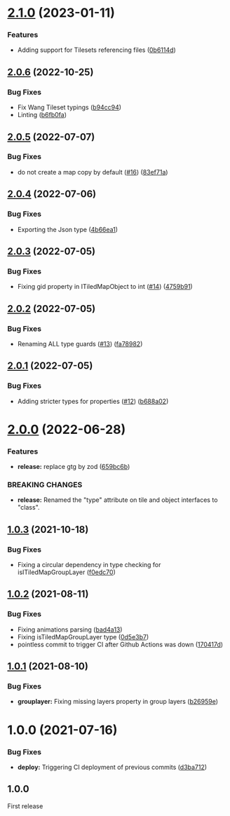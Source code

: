 # [2.1.0](https://github.com/workadventure/tiled-map-type-guard/compare/v2.0.6...v2.1.0) (2023-01-11)


### Features

* Adding support for Tilesets referencing files ([0b6114d](https://github.com/workadventure/tiled-map-type-guard/commit/0b6114d1df62a079ef9a0cace315ce4d52406924))

## [2.0.6](https://github.com/workadventure/tiled-map-type-guard/compare/v2.0.5...v2.0.6) (2022-10-25)


### Bug Fixes

* Fix Wang Tileset typings ([b94cc94](https://github.com/workadventure/tiled-map-type-guard/commit/b94cc94d27fdce12402c5e4a4f66c84633a7d31e))
* Linting ([b6fb0fa](https://github.com/workadventure/tiled-map-type-guard/commit/b6fb0fa94b2b693188cd458907227d44daf526f5))

## [2.0.5](https://github.com/workadventure/tiled-map-type-guard/compare/v2.0.4...v2.0.5) (2022-07-07)


### Bug Fixes

* do not create a map copy by default ([#16](https://github.com/workadventure/tiled-map-type-guard/issues/16)) ([83ef71a](https://github.com/workadventure/tiled-map-type-guard/commit/83ef71adeeda3a44453bf936a21c3b80230925c2))

## [2.0.4](https://github.com/workadventure/tiled-map-type-guard/compare/v2.0.3...v2.0.4) (2022-07-06)


### Bug Fixes

* Exporting the Json type ([4b66ea1](https://github.com/workadventure/tiled-map-type-guard/commit/4b66ea18774d1a2568461b84c7b28d2e9a08d996))

## [2.0.3](https://github.com/workadventure/tiled-map-type-guard/compare/v2.0.2...v2.0.3) (2022-07-05)


### Bug Fixes

* Fixing gid property in ITiledMapObject to int ([#14](https://github.com/workadventure/tiled-map-type-guard/issues/14)) ([4759b91](https://github.com/workadventure/tiled-map-type-guard/commit/4759b916d87aad5e1c9ff6b91262cf7771d3e245))

## [2.0.2](https://github.com/workadventure/tiled-map-type-guard/compare/v2.0.1...v2.0.2) (2022-07-05)


### Bug Fixes

* Renaming ALL type guards ([#13](https://github.com/workadventure/tiled-map-type-guard/issues/13)) ([fa78982](https://github.com/workadventure/tiled-map-type-guard/commit/fa7898252b4909874d3079a54ca616c75dcda1be))

## [2.0.1](https://github.com/workadventure/tiled-map-type-guard/compare/v2.0.0...v2.0.1) (2022-07-05)


### Bug Fixes

* Adding stricter types for properties ([#12](https://github.com/workadventure/tiled-map-type-guard/issues/12)) ([b688a02](https://github.com/workadventure/tiled-map-type-guard/commit/b688a02992f413d70b18f2599fa4f2c0b5f3f05e))

# [2.0.0](https://github.com/workadventure/tiled-map-type-guard/compare/v1.0.3...v2.0.0) (2022-06-28)


### Features

* **release:** replace gtg by zod ([659bc6b](https://github.com/workadventure/tiled-map-type-guard/commit/659bc6b1052de59eba4f30549289211d2618902f))


### BREAKING CHANGES

* **release:** Renamed the "type" attribute on tile and object interfaces to "class".

## [1.0.3](https://github.com/workadventure/tiled-map-type-guard/compare/v1.0.2...v1.0.3) (2021-10-18)


### Bug Fixes

* Fixing a circular dependency in type checking for isITiledMapGroupLayer ([f0edc70](https://github.com/workadventure/tiled-map-type-guard/commit/f0edc700c58a064cf275f10b37d23c7ced162b34))

## [1.0.2](https://github.com/workadventure/tiled-map-type-guard/compare/v1.0.1...v1.0.2) (2021-08-11)


### Bug Fixes

* Fixing animations parsing ([bad4a13](https://github.com/workadventure/tiled-map-type-guard/commit/bad4a139fcb54e5d24b57963be892d46c67f1b55))
* Fixing isTiledMapGroupLayer type ([0d5e3b7](https://github.com/workadventure/tiled-map-type-guard/commit/0d5e3b7030b0dd00efdca6820da96da2a6b69629))
* pointless commit to trigger CI after Github Actions was down ([170417d](https://github.com/workadventure/tiled-map-type-guard/commit/170417d2e9cb07fbbfd983d1db7436ed9b66a980))

## [1.0.1](https://github.com/workadventure/tiled-map-type-guard/compare/v1.0.0...v1.0.1) (2021-08-10)


### Bug Fixes

* **grouplayer:** Fixing missing layers property in group layers ([b26959e](https://github.com/workadventure/tiled-map-type-guard/commit/b26959e706e2bf04d167d4bda04d588e162b6033))

# 1.0.0 (2021-07-16)


### Bug Fixes

* **deploy:** Triggering CI deployment of previous commits ([d3ba712](https://github.com/workadventure/tiled-map-type-guard/commit/d3ba712246e23e639c30383fdb5f229a67419bd1))

## 1.0.0

First release
